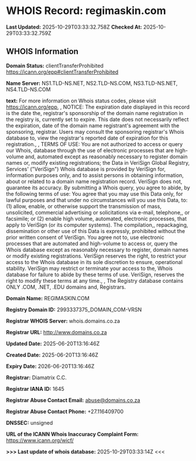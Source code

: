 # WHOIS Record: regimaskin.com

**Last Updated:** 2025-10-29T03:33:32.758Z
**Checked At:** 2025-10-29T03:33:32.759Z

## WHOIS Information

**Domain Status:** clientTransferProhibited https://icann.org/epp#clientTransferProhibited

**Name Server:** NS1.TLD-NS.NET, NS2.TLD-NS.COM, NS3.TLD-NS.NET, NS4.TLD-NS.COM

**text:** For more information on Whois status codes, please visit https://icann.org/epp, , NOTICE: The expiration date displayed in this record is the date the, registrar's sponsorship of the domain name registration in the registry is, currently set to expire. This date does not necessarily reflect the expiration, date of the domain name registrant's agreement with the sponsoring, registrar.  Users may consult the sponsoring registrar's Whois database to, view the registrar's reported date of expiration for this registration., , TERMS OF USE: You are not authorized to access or query our Whois, database through the use of electronic processes that are high-volume and, automated except as reasonably necessary to register domain names or, modify existing registrations; the Data in VeriSign Global Registry, Services' ("VeriSign") Whois database is provided by VeriSign for, information purposes only, and to assist persons in obtaining information, about or related to a domain name registration record. VeriSign does not, guarantee its accuracy. By submitting a Whois query, you agree to abide, by the following terms of use: You agree that you may use this Data only, for lawful purposes and that under no circumstances will you use this Data, to: (1) allow, enable, or otherwise support the transmission of mass, unsolicited, commercial advertising or solicitations via e-mail, telephone,, or facsimile; or (2) enable high volume, automated, electronic processes, that apply to VeriSign (or its computer systems). The compilation,, repackaging, dissemination or other use of this Data is expressly, prohibited without the prior written consent of VeriSign. You agree not to, use electronic processes that are automated and high-volume to access or, query the Whois database except as reasonably necessary to register, domain names or modify existing registrations. VeriSign reserves the right, to restrict your access to the Whois database in its sole discretion to ensure, operational stability.  VeriSign may restrict or terminate your access to the, Whois database for failure to abide by these terms of use. VeriSign, reserves the right to modify these terms at any time., , The Registry database contains ONLY .COM, .NET, .EDU domains and, Registrars.

**Domain Name:** REGIMASKIN.COM

**Registry Domain ID:** 2993337375_DOMAIN_COM-VRSN

**Registrar WHOIS Server:** whois.domains.co.za

**Registrar URL:** http://www.domains.co.za

**Updated Date:** 2025-06-20T13:16:46Z

**Created Date:** 2025-06-20T13:16:46Z

**Expiry Date:** 2026-06-20T13:16:46Z

**Registrar:** Diamatrix C.C.

**Registrar IANA ID:** 1645

**Registrar Abuse Contact Email:** abuse@domains.co.za

**Registrar Abuse Contact Phone:** +27.116409700

**DNSSEC:** unsigned

**URL of the ICANN Whois Inaccuracy Complaint Form:** https://www.icann.org/wicf/

**>>> Last update of whois database:** 2025-10-29T03:33:14Z <<<


